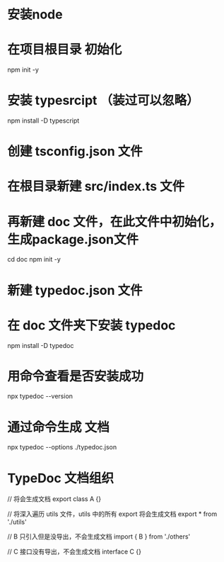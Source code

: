 # 安装node

# 在项目根目录 初始化 
npm init -y

# 安装 typesrcipt （装过可以忽略）
npm install -D typescript 

# 创建 tsconfig.json 文件

# 在根目录新建 src/index.ts 文件

# 再新建 doc 文件，在此文件中初始化，生成package.json文件
cd doc
npm init -y 

# 新建 typedoc.json 文件

# 在 doc 文件夹下安装 typedoc
npm install -D typedoc

# 用命令查看是否安装成功
npx typedoc --version

# 通过命令生成 文档
npx typedoc --options ./typedoc.json

# TypeDoc 文档组织
// 将会生成文档
export class A {}

// 将深入遍历 utils 文件，utils 中的所有 export 将会生成文档
export * from './utils'

// B 只引入但是没导出，不会生成文档
import { B } from './others'

// C 接口没有导出，不会生成文档
interface C {}
